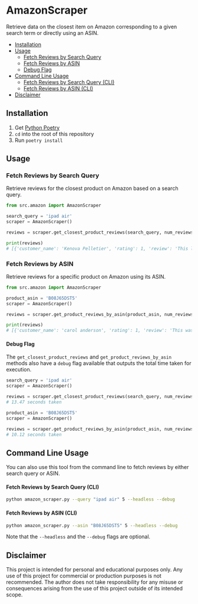 # AmazonScraper

Retrieve data on the closest item on Amazon corresponding to a given search term or directly using an ASIN.

- [Installation](#installation)
- [Usage](#usage)
  - [Fetch Reviews by Search Query](#fetch-reviews-by-search-query)
  - [Fetch Reviews by ASIN](#fetch-reviews-by-asin)
  - [Debug Flag](#debug-flag)
- [Command Line Usage](#command-line-usage)
  - [Fetch Reviews by Search Query (CLI)](#fetch-reviews-by-search-query-cli)
  - [Fetch Reviews by ASIN (CLI)](#fetch-reviews-by-asin-cli)
- [Disclaimer](#disclaimer)

## Installation

1. Get [Python Poetry](https://python-poetry.org/)
2. `cd` into the root of this repository
3. Run `poetry install`

## Usage

### Fetch Reviews by Search Query
Retrieve reviews for the closest product on Amazon based on a search query.
```python
from src.amazon import AmazonScraper

search_query = 'ipad air'
scraper = AmazonScraper()

reviews = scraper.get_closest_product_reviews(search_query, num_reviews=25)

print(reviews)
# [{'customer_name': 'Kenova Pelletier', 'rating': 1, 'review': 'This looked amazing out of the box...
```

### Fetch Reviews by ASIN
Retrieve reviews for a specific product on Amazon using its ASIN.
```python
from src.amazon import AmazonScraper

product_asin = 'B08J65DST5'
scraper = AmazonScraper()

reviews = scraper.get_product_reviews_by_asin(product_asin, num_reviews=25)

print(reviews)
# [{'customer_name': 'carol anderson', 'rating': 1, 'review': 'This was my first Apple product...
```

#### Debug Flag
The `get_closest_product_reviews` and `get_product_reviews_by_asin` methods also have a `debug` flag available that outputs the total time taken for execution.

```python
search_query = 'ipad air'
scraper = AmazonScraper()

reviews = scraper.get_closest_product_reviews(search_query, num_reviews=5, debug=True)
# 13.47 seconds taken
```

```python
product_asin = 'B08J65DST5'
scraper = AmazonScraper()

reviews = scraper.get_product_reviews_by_asin(product_asin, num_reviews=5, debug=True)
# 10.12 seconds taken
```

## Command Line Usage
You can also use this tool from the command line to fetch reviews by either search query or ASIN.

#### Fetch Reviews by Search Query (CLI)
```sh
python amazon_scraper.py --query "ipad air" 5 --headless --debug
```

#### Fetch Reviews by ASIN (CLI)
```sh
python amazon_scraper.py --asin "B08J65DST5" 5 --headless --debug
```

Note that the `--headless` and the `--debug` flags are optional.

## Disclaimer
This project is intended for personal and educational purposes only. Any use of this project for commercial or production purposes is not recommended. The author does not take responsibility for any misuse or consequences arising from the use of this project outside of its intended scope.
